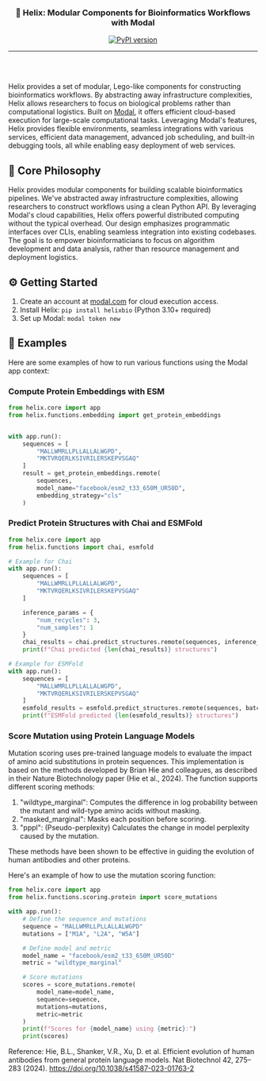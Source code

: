 <div align="center">

### **🧬 Helix: Modular Components for Bioinformatics Workflows with Modal**

[![PyPI version](https://badge.fury.io/py/helixbio.svg)](https://badge.fury.io/py/helixbio)

</div>

---

<br></br>

Helix provides a set of modular, Lego-like components for constructing bioinformatics workflows. By abstracting away infrastructure complexities, Helix allows researchers to focus on biological problems rather than computational logistics. Built on [Modal](https://modal.com), it offers efficient cloud-based execution for large-scale computational tasks. Leveraging Modal's features, Helix provides flexible environments, seamless integrations with various services, efficient data management, advanced job scheduling, and built-in debugging tools, all while enabling easy deployment of web services.

## 🧩 Core Philosophy

Helix provides modular components for building scalable bioinformatics pipelines. We've abstracted away infrastructure complexities, allowing researchers to construct workflows using a clean Python API. By leveraging Modal's cloud capabilities, Helix offers powerful distributed computing without the typical overhead. Our design emphasizes programmatic interfaces over CLIs, enabling seamless integration into existing codebases. The goal is to empower bioinformaticians to focus on algorithm development and data analysis, rather than resource management and deployment logistics.

## ⚙️ Getting Started

1. Create an account at [modal.com](https://modal.com) for cloud execution access.
2. Install Helix: `pip install helixbio` (Python 3.10+ required)
3. Set up Modal: `modal token new`

## 🧬 Examples

Here are some examples of how to run various functions using the Modal app context:

### Compute Protein Embeddings with ESM

```python
from helix.core import app
from helix.functions.embedding import get_protein_embeddings


with app.run():
    sequences = [
        "MALLWMRLLPLLALLALWGPD",
        "MKTVRQERLKSIVRILERSKEPVSGAQ"
    ]
    result = get_protein_embeddings.remote(
        sequences,
        model_name="facebook/esm2_t33_650M_UR50D",
        embedding_strategy="cls"
    )
```

### Predict Protein Structures with Chai and ESMFold

```python
from helix.core import app
from helix.functions import chai, esmfold

# Example for Chai
with app.run():
    sequences = [
        "MALLWMRLLPLLALLALWGPD",
        "MKTVRQERLKSIVRILERSKEPVSGAQ"
    ]

    inference_params = {
        "num_recycles": 3,
        "num_samples": 1
    }
    chai_results = chai.predict_structures.remote(sequences, inference_params)
    print(f"Chai predicted {len(chai_results)} structures")

# Example for ESMFold
with app.run():
    sequences = [
        "MALLWMRLLPLLALLALWGPD",
        "MKTVRQERLKSIVRILERSKEPVSGAQ"
    ]
    esmfold_results = esmfold.predict_structures.remote(sequences, batch_size=2)
    print(f"ESMFold predicted {len(esmfold_results)} structures")
```

### Score Mutation using Protein Language Models

Mutation scoring uses pre-trained language models to evaluate the impact of amino acid substitutions in protein sequences. This implementation is based on the methods developed by Brian Hie and colleagues, as described in their Nature Biotechnology paper (Hie et al., 2024). The function supports different scoring methods:

1. "wildtype_marginal": Computes the difference in log probability between the mutant and wild-type amino acids without masking.
2. "masked_marginal": Masks each position before scoring.
3. "pppl": (Pseudo-perplexity) Calculates the change in model perplexity caused by the mutation.

These methods have been shown to be effective in guiding the evolution of human antibodies and other proteins.

Here's an example of how to use the mutation scoring function:

```python
from helix.core import app
from helix.functions.scoring.protein import score_mutations

with app.run():
    # Define the sequence and mutations
    sequence = "MALLWMRLLPLLALLALWGPD"
    mutations = ["M1A", "L2A", "W5A"]

    # Define model and metric
    model_name = "facebook/esm2_t33_650M_UR50D"
    metric = "wildtype_marginal"

    # Score mutations
    scores = score_mutations.remote(
        model_name=model_name,
        sequence=sequence,
        mutations=mutations,
        metric=metric
    )
    print(f"Scores for {model_name} using {metric}:")
    print(scores)

```

Reference:
Hie, B.L., Shanker, V.R., Xu, D. et al. Efficient evolution of human antibodies from general protein language models. Nat Biotechnol 42, 275–283 (2024). https://doi.org/10.1038/s41587-023-01763-2
